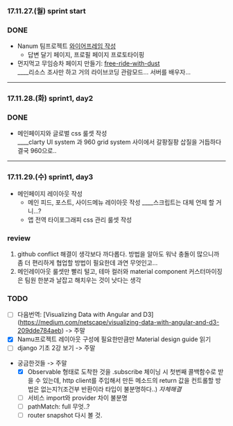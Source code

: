### 17.11.27.(월) sprint start

### DONE

* Nanum 팀프로젝트 [와이어프레임 작성](https://xwklrd.axshare.com)
    * 답변 달기 페이지, 프로필 페이지 프로토타이핑
* 먼지먹고 무임승차 페이지 만들기: [free-ride-with-dust](https://freeridewithdust.appspot.com/)  
____리소스 조사만 하고 거의 라이브코딩 관람모드... 서버를 배우자...

---

### 17.11.28.(화) sprint1, day2

### DONE

* 메인페이지와 글로벌 css 룰셋 작성  
____clarty UI system 과 960 grid system 사이에서 갈팡질팡 삽질을 거듭하다 결국 960으로..

---

### 17.11.29.(수) sprint1, day3

* 메인페이지 레이아웃 작성
    * 메인 피드, 포스트, 사이드메뉴 레이아웃 작성
    ____스크립트는 대체 언제 할 거니...?
    * 앱 전역 타이포그래피 css 관리 룰셋 작성  

### review

1. github conflict 해결이 생각보다 까다롭다. 방법을 알아도 워낙 충돌이 많으니까 좀 더 편리하게 협업할 방법이 필요한데 과연 무엇인고...
1. 메인레이아웃 룰셋만 빨리 털고, 테마 컬러와 material component 커스터마이징은 팀원 한분과 날잡고 해치우는 것이 낫다는 생각

### TODO

* [ ] 다음번역: [Visualizing Data with Angular and D3] (https://medium.com/netscape/visualizing-data-with-angular-and-d3-209dde784aeb) -> 주말
* [x] Namu프로젝트 레이아웃 구성에 필요한만큼만 Material design guide 읽기
* [ ] django 기초 2강 보기 -> 주말

* 궁금한것들 -> 주말
    * [x] Observable 형태로 도착한 것을 .subscribe 체이닝 시 첫번째 콜백함수로 받을 수 있는데, http client를 주입해서 만든 메소드의 return 값을 컨트롤할 방법은 없는지?(조건부 반환이라 타입이 불분명하다..) *자체해결*
    * [ ] 서비스 import와 provider 차이 불분명
    * [ ] pathMatch: full 무엇..?
    * [ ] router snapshot 다시 볼 것.